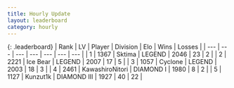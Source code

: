 ```yaml
---
title: Hourly Update
layout: leaderboard
category: hourly
---
```


{: .leaderboard}
| Rank | LV | Player | Division | Elo | Wins | Losses |
| --- | --- | --- | --- | --- | --- | --- |
| <span data-change="0">1</span> | 1367 | <span title="ID: 353063">Sktima</span> | LEGEND | <span data-change="0">2046</span> | <span data-change="0">23</span> | <span data-change="0">2</span> |
| <span data-change="0">2</span> | 2221 | <span title="ID: 417840">Ice Bear</span> | LEGEND | <span data-change="0">2007</span> | <span data-change="0">17</span> | <span data-change="0">5</span> |
| <span data-change="0">3</span> | 1057 | <span title="ID: 92077">Cyclone</span> | LEGEND | <span data-change="20">2003</span> | <span data-change="3">18</span> | <span data-change="0">3</span> |
| <span data-change="0">4</span> | 2461 | <span title="ID: 164871">KawashiroNitori</span> | DIAMOND I | <span data-change="9">1980</span> | <span data-change="1">8</span> | <span data-change="0">2</span> |
| <span data-change="3">5</span> | 1127 | <span title="ID: 392407">Kunzut1k</span> | DIAMOND III | <span data-change="22">1927</span> | <span data-change="3">40</span> | <span data-change="0">22</span> |